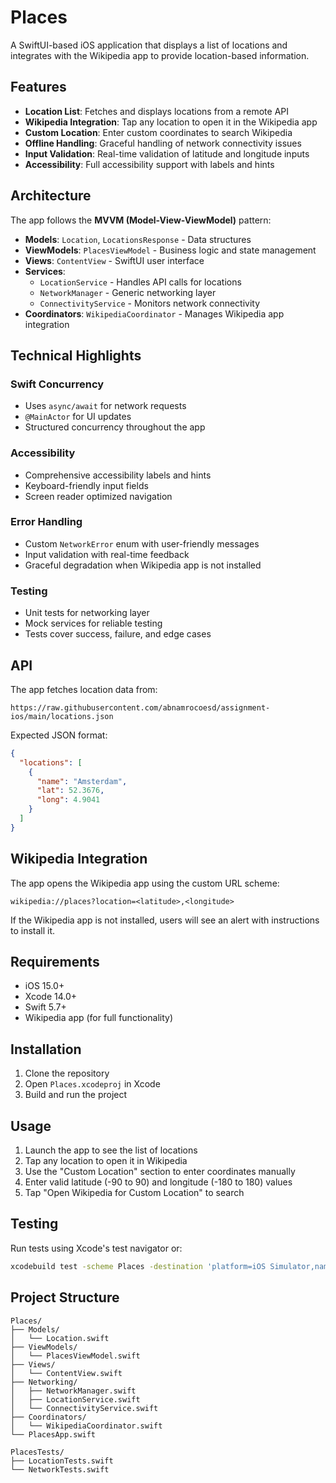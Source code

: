 # Places

A SwiftUI-based iOS application that displays a list of locations and integrates with the Wikipedia app to provide location-based information.

## Features

- **Location List**: Fetches and displays locations from a remote API
- **Wikipedia Integration**: Tap any location to open it in the Wikipedia app
- **Custom Location**: Enter custom coordinates to search Wikipedia
- **Offline Handling**: Graceful handling of network connectivity issues
- **Input Validation**: Real-time validation of latitude and longitude inputs
- **Accessibility**: Full accessibility support with labels and hints

## Architecture

The app follows the **MVVM (Model-View-ViewModel)** pattern:

- **Models**: `Location`, `LocationsResponse` - Data structures
- **ViewModels**: `PlacesViewModel` - Business logic and state management
- **Views**: `ContentView` - SwiftUI user interface
- **Services**: 
  - `LocationService` - Handles API calls for locations
  - `NetworkManager` - Generic networking layer
  - `ConnectivityService` - Monitors network connectivity
- **Coordinators**: `WikipediaCoordinator` - Manages Wikipedia app integration

## Technical Highlights

### Swift Concurrency
- Uses `async/await` for network requests
- `@MainActor` for UI updates
- Structured concurrency throughout the app

### Accessibility
- Comprehensive accessibility labels and hints
- Keyboard-friendly input fields
- Screen reader optimized navigation

### Error Handling
- Custom `NetworkError` enum with user-friendly messages
- Input validation with real-time feedback
- Graceful degradation when Wikipedia app is not installed

### Testing
- Unit tests for networking layer
- Mock services for reliable testing
- Tests cover success, failure, and edge cases

## API

The app fetches location data from:
```
https://raw.githubusercontent.com/abnamrocoesd/assignment-ios/main/locations.json
```

Expected JSON format:
```json
{
  "locations": [
    {
      "name": "Amsterdam",
      "lat": 52.3676,
      "long": 4.9041
    }
  ]
}
```

## Wikipedia Integration

The app opens the Wikipedia app using the custom URL scheme:
```
wikipedia://places?location=<latitude>,<longitude>
```

If the Wikipedia app is not installed, users will see an alert with instructions to install it.

## Requirements

- iOS 15.0+
- Xcode 14.0+
- Swift 5.7+
- Wikipedia app (for full functionality)

## Installation

1. Clone the repository
2. Open `Places.xcodeproj` in Xcode
3. Build and run the project

## Usage

1. Launch the app to see the list of locations
2. Tap any location to open it in Wikipedia
3. Use the "Custom Location" section to enter coordinates manually
4. Enter valid latitude (-90 to 90) and longitude (-180 to 180) values
5. Tap "Open Wikipedia for Custom Location" to search

## Testing

Run tests using Xcode's test navigator or:
```bash
xcodebuild test -scheme Places -destination 'platform=iOS Simulator,name=iPhone 15'
```

## Project Structure

```
Places/
├── Models/
│   └── Location.swift
├── ViewModels/
│   └── PlacesViewModel.swift
├── Views/
│   └── ContentView.swift
├── Networking/
│   ├── NetworkManager.swift
│   ├── LocationService.swift
│   └── ConnectivityService.swift
├── Coordinators/
│   └── WikipediaCoordinator.swift
└── PlacesApp.swift

PlacesTests/
├── LocationTests.swift
└── NetworkTests.swift
```
